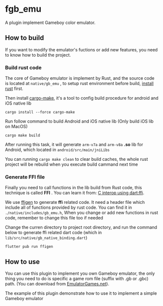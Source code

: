 # fgb_emu

A plugin implement Gameboy color emulator.

## How to build

If you want to modify the emulator's fuctions or add new features, you need to know how to build the
project.

### Build rust code

The core of Gameboy emulator is implement by Rust, and the source code is located at `native/gb_emu`
, to setup rust environment before build, [install rust](https://www.rust-lang.org/tools/install)
first.

Then install [cargo-make](https://github.com/sagiegurari/cargo-make), it's a tool to config build
procedure for android and iOS native lib

```shell
cargo install --force cargo-make
```

Run follow command to build Android and iOS native lib (Only build iOS lib on MacOS)

```shell
cargo make build
```

After running this task, it will generate `arm-v7a` and `arm-v8a` **.so** lib for Android, which
located in `android/src/main/jniLibs`

You can running `cargo make clean` to clear build caches, the whole rust project will be rebuild
when you execute build cammand next time

### Generate FFI file

Finally you need to call functions in the lib build from Rust code, this technique is called **FFI**
. You can learn it from: [C interop using dart:ffi](https://dart.dev/guides/libraries/c-interop).

We use [ffigen](https://pub.dev/packages/ffigen) to generate **ffi** related code. It need a header
file which include all of functions provided by rust code. You can find it
in `./native/includes/gb_emu.h`, When you change or add new functions in rust code, remember to
change this file too if needed

Change the curren directory to project root directory, and run the command below to generate ffi
related dart code (which in `lib/src/native/gb_native_binding.dart`)

```shell
flutter pub run ffigen
```

## How to use

You can use this plugin to implement you own Gameboy emulator, the only thing you need to do is
specific a game rom file (suffix with .gb or .gbc) path. (You can download
from [EmulatorGames.net](https://www.emulatorgames.net/roms/gameboy/)).

The example of this plugin demonstrate how to use it to implement a simple Gameboy emulator
